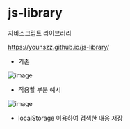 # js-library
자바스크립트 라이브러리

<https://younszz.github.io/js-library/>

- 기존

![image](https://user-images.githubusercontent.com/127226295/227695470-66fe1c6e-552a-4545-8a56-40c4ab2c8043.png)

- 적용할 부분
예시

![image](https://user-images.githubusercontent.com/127226295/227695709-031361c1-164c-4084-b83e-1181760f9960.png)
  - localStorage 이용하여 검색한 내용 저장
